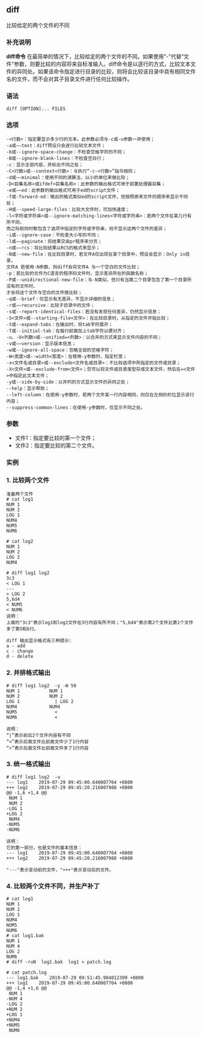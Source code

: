 ## diff ##

比较给定的两个文件的不同

### 补充说明 ###

**diff命令** 在最简单的情况下，比较给定的两个文件的不同。如果使用“-”代替“文件”参数，则要比较的内容将来自标准输入。diff命令是以逐行的方式，比较文本文件的异同处。如果该命令指定进行目录的比较，则将会比较该目录中具有相同文件名的文件，而不会对其子目录文件进行任何比较操作。


###  语法

	diff [OPTION]... FILES

###  选项

	-<行数>：指定要显示多少行的文本。此参数必须与-c或-u参数一并使用；
	-a或——text：diff预设只会逐行比较文本文件；
	-b或--ignore-space-change：不检查空格字符的不同；
	-B或--ignore-blank-lines：不检查空白行；
	-c：显示全部内容，并标出不同之处；
	-C<行数>或--context<行数>：与执行“-c-<行数>”指令相同；
	-d或——minimal：使用不同的演算法，以小的单位来做比较；
	-D<巨集名称>或ifdef<巨集名称>：此参数的输出格式可用于前置处理器巨集；
	-e或——ed：此参数的输出格式可用于ed的script文件；
	-f或-forward-ed：输出的格式类似ed的script文件，但按照原来文件的顺序来显示不同处；
	-H或--speed-large-files：比较大文件时，可加快速度；
	-l<字符或字符串>或--ignore-matching-lines<字符或字符串>：若两个文件在某几行有所不同，
	而之际航同时都包含了选项中指定的字符或字符串，则不显示这两个文件的差异；
	-i或--ignore-case：不检查大小写的不同；
	-l或——paginate：将结果交由pr程序来分页；
	-n或——rcs：将比较结果以RCS的格式来显示；
	-N或--new-file：在比较目录时，若文件A仅出现在某个目录中，预设会显示：Only in目录，
	文件A 若使用-N参数，则diff会将文件A 与一个空白的文件比较；
	-p：若比较的文件为C语言的程序码文件时，显示差异所在的函数名称；
	-P或--unidirectional-new-file：与-N类似，但只有当第二个目录包含了第一个目录所没有的文件时，
	才会将这个文件与空白的文件做比较；
	-q或--brief：仅显示有无差异，不显示详细的信息；
	-r或——recursive：比较子目录中的文件；
	-s或--report-identical-files：若没有发现任何差异，仍然显示信息；
	-S<文件>或--starting-file<文件>：在比较目录时，从指定的文件开始比较；
	-t或--expand-tabs：在输出时，将tab字符展开；
	-T或--initial-tab：在每行前面加上tab字符以便对齐；
	-u，-U<列数>或--unified=<列数>：以合并的方式来显示文件内容的不同；
	-v或——version：显示版本信息；
	-w或--ignore-all-space：忽略全部的空格字符；
	-W<宽度>或--width<宽度>：在使用-y参数时，指定栏宽；
	-x<文件名或目录>或--exclude<文件名或目录>：不比较选项中所指定的文件或目录；
	-X<文件>或--exclude-from<文件>；您可以将文件或目录类型存成文本文件，然后在=<文件>中指定此文本文件；
	-y或--side-by-side：以并列的方式显示文件的异同之处；
	--help：显示帮助；
	--left-column：在使用-y参数时，若两个文件某一行内容相同，则仅在左侧的栏位显示该行内容；
	--suppress-common-lines：在使用-y参数时，仅显示不同之处。

###  参数 

*   文件1：指定要比较的第一个文件；
*   文件2：指定要比较的第二个文件。

###  实例

### 1. 比较两个文件
	准备两个文件
	# cat log1 
	NUM 1
	NUM 2
	LOG 1
	NUM4
	NUM5
	NUM6
	
	# cat log2
	NUM 1
	NUM 2
	LOG 2
	NUM4

	# diff log1 log2 
	3c3
	< LOG 1
	---
	> LOG 2
	5,6d4
	< NUM5
	< NUM6
	说明：
	上面的"3c3"表示log1和log2文件在3行内容有所不同；"5,6d4"表示第2个文件比第1个文件多了第5和6行。
	
	diff 输出显示格式有三种提示:
	a - add
	c - change
	d - delete

### 2. 并排格式输出
	# diff log1 log2  -y -W 50
	NUM 1			NUM 1
	NUM 2			NUM 2
	LOG 1		      |	LOG 2
	NUM4			NUM4
	NUM5		      <
	NUM6		      <

	说明：
	“|”表示前后2个文件内容有不同
	“<”表示后面文件比前面文件少了1行内容
	“>”表示后面文件比前面文件多了1行内容

###  3. 统一格式输出
	# diff log1 log2  -u
	--- log1	2019-07-29 09:45:00.640007764 +0800
	+++ log2	2019-07-29 09:45:20.216007988 +0800
	@@ -1,6 +1,4 @@
	 NUM 1
	 NUM 2
	-LOG 1
	+LOG 2
	 NUM4
	-NUM5
	-NUM6

	说明：
	它的第一部分，也是文件的基本信息：
	--- log1	2019-07-29 09:45:00.640007764 +0800
	+++ log2	2019-07-29 09:45:20.216007988 +0800
	
	"---"表示变动前的文件，"+++"表示变动后的文件。
	

### 4. 比较两个文件不同，并生产补丁
	# cat log1
	NUM 1
	NUM 2
	LOG 1
	NUM4
	NUM5
	NUM6
	# cat log1.bak 
	NUM 1
	NUM 4
	LOG 2
	NUM6
	# diff -ruN  log1.bak  log1 > patch.log
	
	# cat patch.log 
	--- log1.bak	2019-07-29 09:51:45.984012399 +0800
	+++ log1	2019-07-29 09:45:00.640007764 +0800
	@@ -1,4 +1,6 @@
	 NUM 1
	-NUM 4
	-LOG 2
	+NUM 2
	+LOG 1
	+NUM4
	+NUM5
	 NUM6
